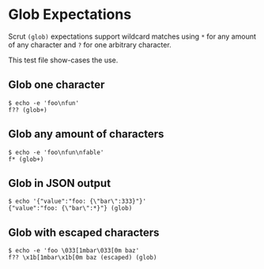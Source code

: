 # Glob Expectations

Scrut `(glob)` expectations support wildcard matches using `*` for any amount of any character and `?` for one arbitrary character.

This test file show-cases the use.

## Glob one character

```scrut
$ echo -e 'foo\nfun'
f?? (glob+)
```

## Glob any amount of characters

```scrut
$ echo -e 'foo\nfun\nfable'
f* (glob+)
```

## Glob in JSON output

```testcase
$ echo '{"value":"foo: {\"bar\":333}"}'
{"value":"foo: {\"bar\":*}"} (glob)
```

## Glob with escaped characters

```scrut
$ echo -e 'foo \033[1mbar\033[0m baz'
f?? \x1b[1mbar\x1b[0m baz (escaped) (glob)
```
